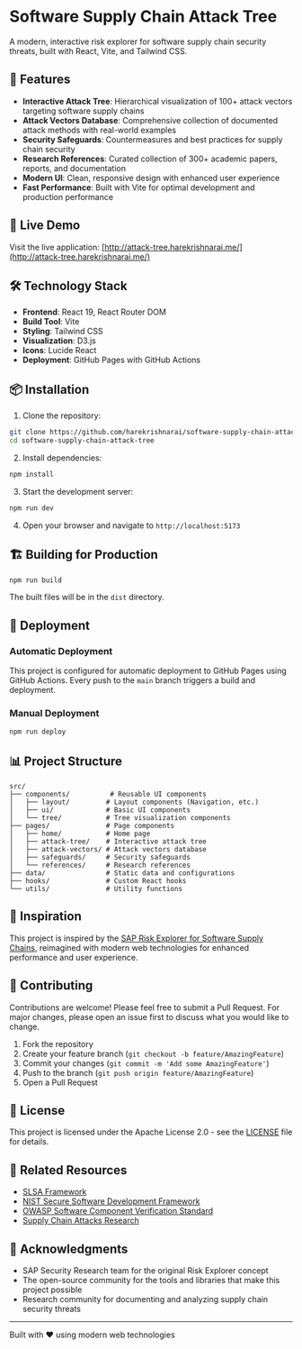 # Software Supply Chain Attack Tree

A modern, interactive risk explorer for software supply chain security threats, built with React, Vite, and Tailwind CSS.

## 🌟 Features

- **Interactive Attack Tree**: Hierarchical visualization of 100+ attack vectors targeting software supply chains
- **Attack Vectors Database**: Comprehensive collection of documented attack methods with real-world examples
- **Security Safeguards**: Countermeasures and best practices for supply chain security
- **Research References**: Curated collection of 300+ academic papers, reports, and documentation
- **Modern UI**: Clean, responsive design with enhanced user experience
- **Fast Performance**: Built with Vite for optimal development and production performance

## 🚀 Live Demo

Visit the live application: [http://attack-tree.harekrishnarai.me/](http://attack-tree.harekrishnarai.me/)

## 🛠️ Technology Stack

- **Frontend**: React 19, React Router DOM
- **Build Tool**: Vite
- **Styling**: Tailwind CSS
- **Visualization**: D3.js
- **Icons**: Lucide React
- **Deployment**: GitHub Pages with GitHub Actions

## 📦 Installation

1. Clone the repository:
```bash
git clone https://github.com/harekrishnarai/software-supply-chain-attack-tree.git
cd software-supply-chain-attack-tree
```

2. Install dependencies:
```bash
npm install
```

3. Start the development server:
```bash
npm run dev
```

4. Open your browser and navigate to `http://localhost:5173`

## 🏗️ Building for Production

```bash
npm run build
```

The built files will be in the `dist` directory.

## 🚀 Deployment

### Automatic Deployment
This project is configured for automatic deployment to GitHub Pages using GitHub Actions. Every push to the `main` branch triggers a build and deployment.

### Manual Deployment
```bash
npm run deploy
```

## 📊 Project Structure

```
src/
├── components/          # Reusable UI components
│   ├── layout/         # Layout components (Navigation, etc.)
│   ├── ui/             # Basic UI components
│   └── tree/           # Tree visualization components
├── pages/              # Page components
│   ├── home/           # Home page
│   ├── attack-tree/    # Interactive attack tree
│   ├── attack-vectors/ # Attack vectors database
│   ├── safeguards/     # Security safeguards
│   └── references/     # Research references
├── data/               # Static data and configurations
├── hooks/              # Custom React hooks
└── utils/              # Utility functions
```

## 🎯 Inspiration

This project is inspired by the [SAP Risk Explorer for Software Supply Chains](https://github.com/SAP/risk-explorer-for-software-supply-chains), reimagined with modern web technologies for enhanced performance and user experience.

## 🤝 Contributing

Contributions are welcome! Please feel free to submit a Pull Request. For major changes, please open an issue first to discuss what you would like to change.

1. Fork the repository
2. Create your feature branch (`git checkout -b feature/AmazingFeature`)
3. Commit your changes (`git commit -m 'Add some AmazingFeature'`)
4. Push to the branch (`git push origin feature/AmazingFeature`)
5. Open a Pull Request

## 📝 License

This project is licensed under the Apache License 2.0 - see the [LICENSE](LICENSE) file for details.

## 🔗 Related Resources

- [SLSA Framework](https://slsa.dev/)
- [NIST Secure Software Development Framework](https://csrc.nist.gov/Projects/ssdf)
- [OWASP Software Component Verification Standard](https://owasp.org/www-project-software-component-verification-standard/)
- [Supply Chain Attacks Research](https://arxiv.org/abs/2204.04008)

## 🙏 Acknowledgments

- SAP Security Research team for the original Risk Explorer concept
- The open-source community for the tools and libraries that make this project possible
- Research community for documenting and analyzing supply chain security threats

---

Built with ❤️ using modern web technologies
